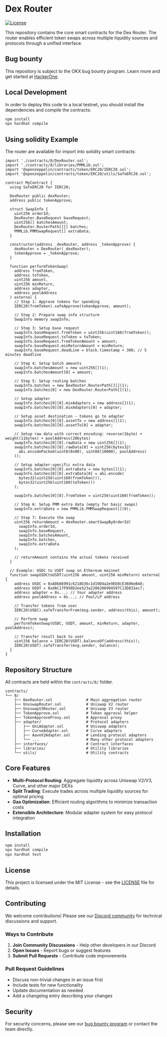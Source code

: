 # Dex Router

[![License](https://img.shields.io/badge/license-MIT-blue.svg)](LICENSE)

This repository contains the core smart contracts for the Dex Router. The router enables efficient token swaps across multiple liquidity sources and protocols through a unified interface.

## Bug bounty

This repository is subject to the OKX bug bounty program. Learn more and get started at [HackerOne](https://hackerone.com/okg/policy_scopes?type=team).

## Local Development

In order to deploy this code to a local testnet, you should install the dependencies and compile the contracts:

```bash
npm install
npx hardhat compile
```


## Using solidity Example

The router are available for import into solidity smart contracts:

```solidity
import './contracts/8/DexRouter.sol';
import './contracts/8/libraries/PMMLib.sol';
import '@openzeppelin/contracts/token/ERC20/IERC20.sol';
import '@openzeppelin/contracts/token/ERC20/utils/SafeERC20.sol';

contract MyContract {
  using SafeERC20 for IERC20;
  
  DexRouter public dexRouter;
  address public tokenApprove;
  
  struct SwapInfo {
    uint256 orderId;
    DexRouter.BaseRequest baseRequest;
    uint256[] batchesAmount;
    DexRouter.RouterPath[][] batches;
    PMMLib.PMMSwapRequest[] extraData;
  }
  
  constructor(address _dexRouter, address _tokenApprove) {
    dexRouter = DexRouter(_dexRouter);
    tokenApprove = _tokenApprove;
  }

  function performTokenSwap(
    address fromToken,
    address toToken,
    uint256 amount,
    uint256 minReturn,
    address adapter,
    address poolAddress
  ) external {
    // Step 1: Approve tokens for spending
    IERC20(fromToken).safeApprove(tokenApprove, amount);
    
    // Step 2: Prepare swap info structure
    SwapInfo memory swapInfo;
    
    // Step 3: Setup base request
    swapInfo.baseRequest.fromToken = uint256(uint160(fromToken));
    swapInfo.baseRequest.toToken = toToken;
    swapInfo.baseRequest.fromTokenAmount = amount;
    swapInfo.baseRequest.minReturnAmount = minReturn;
    swapInfo.baseRequest.deadLine = block.timestamp + 300; // 5 minutes deadline
    
    // Step 4: Setup batch amounts
    swapInfo.batchesAmount = new uint256[](1);
    swapInfo.batchesAmount[0] = amount;
    
    // Step 5: Setup routing batches
    swapInfo.batches = new DexRouter.RouterPath[][](1);
    swapInfo.batches[0] = new DexRouter.RouterPath[](1);
    
    // Setup adapter
    swapInfo.batches[0][0].mixAdapters = new address[](1);
    swapInfo.batches[0][0].mixAdapters[0] = adapter;
    
    // Setup asset destination - tokens go to adapter
    swapInfo.batches[0][0].assetTo = new address[](1);
    swapInfo.batches[0][0].assetTo[0] = adapter;
    
    // Setup raw data with correct encoding: reverse(1byte) + weight(11bytes) + poolAddress(20bytes)
    swapInfo.batches[0][0].rawData = new uint256[](1);
    swapInfo.batches[0][0].rawData[0] = uint256(bytes32(
      abi.encodePacked(uint8(0x00), uint88(10000), poolAddress)
    ));
    
    // Setup adapter-specific extra data
    swapInfo.batches[0][0].extraData = new bytes[](1);
    swapInfo.batches[0][0].extraData[0] = abi.encode(
      bytes32(uint256(uint160(fromToken))), 
      bytes32(uint256(uint160(toToken)))
    );
    
    swapInfo.batches[0][0].fromToken = uint256(uint160(fromToken));
    
    // Step 6: Setup PMM extra data (empty for basic swaps)
    swapInfo.extraData = new PMMLib.PMMSwapRequest[](0);
    
    // Step 7: Execute the swap
    uint256 returnAmount = dexRouter.smartSwapByOrderId(
      swapInfo.orderId,
      swapInfo.baseRequest,
      swapInfo.batchesAmount,
      swapInfo.batches,
      swapInfo.extraData
    );
    
    // returnAmount contains the actual tokens received
  }
  
  // Example: USDC to USDT swap on Ethereum mainnet
  function swapUSDCtoUSDT(uint256 amount, uint256 minReturn) external {
    address USDC = 0xA0b86991c6218b36c1d19D4a2e9Eb0cE3606eB48;
    address USDT = 0xdAC17F958D2ee523a2206206994597C13D831ec7;
    address adapter = 0x...; // Your adapter address
    address poolAddress = 0x...; // Pool/LP address
    
    // Transfer tokens from user
    IERC20(USDC).safeTransferFrom(msg.sender, address(this), amount);
    
    // Perform swap
    performTokenSwap(USDC, USDT, amount, minReturn, adapter, poolAddress);
    
    // Transfer result back to user
    uint256 balance = IERC20(USDT).balanceOf(address(this));
    IERC20(USDT).safeTransfer(msg.sender, balance);
  }
}
```

## Repository Structure

All contracts are held within the `contracts/8/` folder.

```
contracts/
└── 8/
    ├── DexRouter.sol               # Main aggregation router
    ├── UnxswapRouter.sol           # Uniswap V2 router
    ├── UnxswapV3Router.sol         # Uniswap V3 router
    ├── TokenApprove.sol            # Token approval helper
    ├── TokenApproveProxy.sol       # Approval proxy
    ├── adapter/                    # Protocol adapters
    │   ├── UniAdapter.sol          # Uniswap adapters
    │   ├── CurveAdapter.sol        # Curve adapters
    │   ├── AaveV2Adapter.sol       # Lending protocol adapters
    │   └── ...                     # Many other protocol adapters
    ├── interfaces/                 # Contract interfaces
    ├── libraries/                  # Utility libraries
    └── utils/                      # Utility contracts
```

## Core Features

- **Multi-Protocol Routing**: Aggregate liquidity across Uniswap V2/V3, Curve, and other major DEXs
- **Split Trading**: Execute trades across multiple liquidity sources for optimal pricing
- **Gas Optimization**: Efficient routing algorithms to minimize transaction costs
- **Extensible Architecture**: Modular adapter system for easy protocol integration

## Installation

```bash
npm install
npx hardhat compile
npx hardhat test
```

## License

This project is licensed under the MIT License - see the [LICENSE](LICENSE) file for details.

## Contributing

We welcome contributions! Please see our [Discord community](https://discord.gg/okxdexapi) for technical discussions and support.

### Ways to Contribute

1. **Join Community Discussions** - Help other developers in our Discord
2. **Open Issues** - Report bugs or suggest features
3. **Submit Pull Requests** - Contribute code improvements

### Pull Request Guidelines

- Discuss non-trivial changes in an issue first
- Include tests for new functionality  
- Update documentation as needed
- Add a changelog entry describing your changes

## Security

For security concerns, please see our [bug bounty program](https://hackerone.com/okg/policy_scopes?type=team) or contact the team directly.
